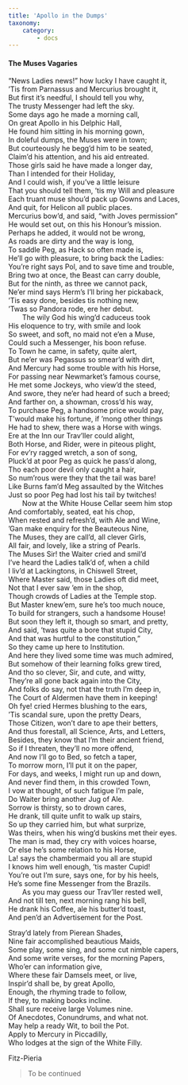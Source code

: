 ```yaml
---
title: 'Apollo in the Dumps'
taxonomy:
    category:
        - docs
---
```


#### The Muses Vagaries

“News Ladies news!” how lucky I have caught it,  
’Tis from Parnassus and Mercurius brought it,  
But first it’s needful, I should tell you why,  
The trusty Messenger had left the sky.  
Some days ago he made a morning call,  
On great Apollo in his Delphic Hall,  
He found him sitting in his morning gown,  
In doleful dumps, the Muses were in town;  
But courteously he begg’d him to be seated,  
Claim’d his attention, and his aid entreated.  
Those girls said he have made a longer day,  
Than I intended for their Holiday,  
And I could wish, if you’ve a little leisure  
That you should tell them, ’tis my Will and pleasure  
Each truant muse shou’d pack up Gowns and Laces,  
And quit, for Helicon all public places.  
Mercurius bow’d, and said, “with Joves permission”  
He would set out, on this his Honour’s mission.  
Perhaps he added, it would not be wrong,  
As roads are dirty and the way is long,  
To saddle Peg, as Hack so often made is,  
He’ll go with pleasure, to bring back the Ladies:  
You’re right says Pol, and to save time and trouble,  
Bring two at once, the Beast can carry double,  
But for the ninth, as three we cannot pack,  
Ne’er mind says Herm’s I’ll bring her pickaback,  
’Tis easy done, besides tis nothing new,  
’Twas so Pandora rode, ere her debut.  
&emsp;&emsp;The wily God his wing’d caduceus took  
His eloquence to try, with smile and look  
So sweet, and soft, no maid not e’en a Muse,  
Could such a Messenger, his boon refuse.  
To Town he came, in safety, quite alert,  
But ne’er was Pegassus so smear’d with dirt,  
And Mercury had some trouble with his Horse,  
For passing near Newmarket’s famous course,  
He met some Jockeys, who view’d the steed,  
And swore, they ne’er had heard of such a breed;  
And farther on, a showman, cross’d his way,  
To purchase Peg, a handsome price would pay,  
T’would make his fortune, if ’mong other things  
He had to shew, there was a Horse with wings.  
Ere at the Inn our Trav’ller could alight,  
Both Horse, and Rider, were in piteous plight,  
For ev’ry ragged wretch, a son of song,  
Pluck’d at poor Peg as quick he pass’d along,  
Tho each poor devil only caught a hair,  
So num’rous were they that the tail was bare!  
Like Burns fam’d Meg assaulted by the Witches  
Just so poor Peg had lost his tail by twitches!  
&emsp;&emsp;Now at the White House Cellar seem him stop  
And comfortably, seated, eat his chop,  
When rested and refresh’d, with Ale and Wine,  
’Gan make enquiry for the Beauteous Nine,  
The Muses, they are call’d, all clever Girls,  
All fair, and lovely, like a string of Pearls.  
The Muses Sir! the Waiter cried and smil’d  
I’ve heard the Ladies talk’d of, when a child  
I liv’d at Lackingtons, in Chiswell Street,  
Where Master said, those Ladies oft did meet,  
Not that I ever saw ’em in the shop,  
Though crowds of Ladies at the Temple stop.  
But Master knew’em, sure he’s too much nouce,  
To build for strangers, such a handsome House!  
But soon they left it, though so smart, and pretty,  
And said, ’twas quite a bore that stupid City,  
And that was hurtful to the constitution,”  
So they came up here to Institution.  
And here they lived some time was much admired,  
But somehow of their learning folks grew tired,  
And tho so clever, Sir, and cute, and witty,  
They’re all gone back again into the City,  
And folks do say, not that the truth I’m deep in,  
The Court of Aldermen have them in keeping!  
Oh fye! cried Hermes blushing to the ears,  
’Tis scandal sure, upon the pretty Dears,  
Those Citizen, won’t dare to ape their betters,  
And thus forestall, all Science, Arts, and Letters,  
Besides, they know that I’m their ancient friend,  
So if I threaten, they’ll no more offend,  
And now I’ll go to Bed, so fetch a taper,  
To morrow morn, I’ll put it on the paper,  
For days, and weeks, I might run up and down,  
And never find them, in this crowded Town,  
I vow at thought, of such fatigue I’m pale,  
Do Waiter bring another Jug of Ale.  
Sorrow is thirsty, so to drown cares,  
He drank, till quite unfit to walk up stairs,  
So up they carried him, but what surprize,  
Was theirs, when his wing’d buskins met their eyes.  
The man is mad, they cry with voices hoarse,  
Or else he’s some relation to his Horse,  
La! says the chambermaid you all are stupid  
I knows him well enough, ’tis master Cupid!  
You’re out I’m sure, says one, for by his heels,  
He’s some fine Messenger from the Brazils.  
&emsp;&emsp;As you may guess our Trav’ller rested well,  
And not till ten, next morning rang his bell,  
He drank his Coffee, ale his butter’d toast,  
And pen’d an Advertisement for the Post.  
  
Stray’d lately from Pierean Shades,  
Nine fair accomplished beautious Maids,  
Some play, some sing, and some cut nimble capers,  
And some write verses, for the morning Papers,  
Who’er can information give,  
Where these fair Damsels meet, or live,  
Inspir’d shall be, by great Apollo,  
Enough, the rhyming trade to follow,  
If they, to making books incline.  
Shall sure receive large Volumes nine.  
Of Anecdotes, Conundrums, and what not.  
May help a ready Wit, to boil the Pot.  
Apply to Mercury in Piccadilly,  
Who lodges at the sign of the White Filly.  
  
Fitz-Pieria  
  
> To be continued  